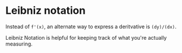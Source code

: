 # Leibniz notation

Instead of `f'(x)`, an alternate way to express a deritvative is `(dy)/(dx)`. 

Leibniz Notation is helpful for keeping track of what you're actually measuring. 


